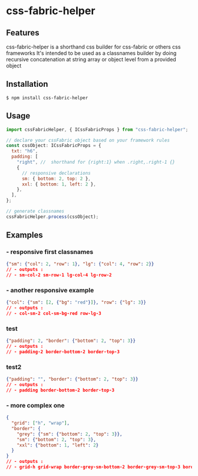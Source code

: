 # css-fabric-helper

## Features

css-fabric-helper is a shorthand css builder for css-fabric or others css frameworks 
It's intended to be used as a classnames builder by doing recursive concatenation at string array or object level from a provided object


## Installation


```
$ npm install css-fabric-helper
```


## Usage


```jsx
import cssFabricHelper, { ICssFabricProps } from "css-fabric-helper";

// declare your cssFabric object based on your framework rules
const cssObject: ICssFabricProps = {
  txt: "h6",
  padding: [
    "right", //  shorthand for {right:1} when .right,.right-1 {}
    {
      // responsive declarations
      sm: { bottom: 2, top: 2 },
      xxl: { bottom: 1, left: 2 },
    },
  ],
};

// generate classnames
cssFabricHelper.process(cssObject); 

```

## Examples
### - responsive first classnames

```json
{"sm": {"col": 2, "row": 1}, "lg": {"col": 4, "row": 2}}
// - outputs : 
// - sm-col-2 sm-row-1 lg-col-4 lg-row-2
```

### - another responsive example

```json
{"col": {"sm": [2, {"bg": "red"}]}, "row": {"lg": 3}}
// - outputs : 
// - col-sm-2 col-sm-bg-red row-lg-3
```

### test

```json
{"padding": 2, "border": {"bottom": 2, "top": 3}}
// - outputs : 
// - padding-2 border-bottom-2 border-top-3
```

### test2

```json
{"padding": "", "border": {"bottom": 2, "top": 3}}
// - outputs : 
// - padding border-bottom-2 border-top-3
```

### - more complex one

```json
{
  "grid": ["h", "wrap"],
  "border": {
    "grey": {"sm": {"bottom": 2, "top": 3}},
    "sm": {"bottom": 2, "top": 3},
    "xxl": {"bottom": 1, "left": 2}
  }
}
// - outputs : 
// - grid-h grid-wrap border-grey-sm-bottom-2 border-grey-sm-top-3 border-sm-bottom-2 border-sm-top-3 border-xxl-bottom-1 border-xxl-left-2
```
